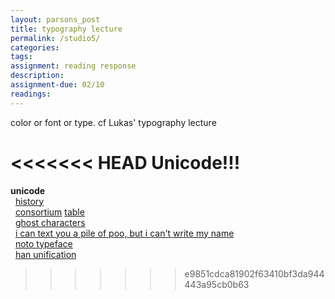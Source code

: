 ```yaml
---  
layout: parsons_post  
title: typography lecture
permalink: /studio5/  
categories:   
tags:  
assignment: reading response
description:
assignment-due: 02/10
readings: 
---  
```


color or font or type. cf Lukas' typography lecture

<<<<<<< HEAD
Unicode!!!
=======

**unicode**  
  [history](https://en.wikipedia.org/wiki/Unicode#Origin_and_development)  
  [consortium](https://home.unicode.org) [table](https://unicode-table.com/en/#basic-latin)  
  [ghost characters](https://www.dampfkraft.com/ghost-characters.html)  
  [i can text you a pile of poo, but i can't write my name](https://modelviewculture.com/pieces/i-can-text-you-a-pile-of-poo-but-i-cant-write-my-name)  
  [noto typeface](https://www.google.com/get/noto/)  
  [han unification](https://en.wikipedia.org/wiki/Han_unification)  
>>>>>>> e9851cdca81902f63410bf3da944443a95cb0b63
